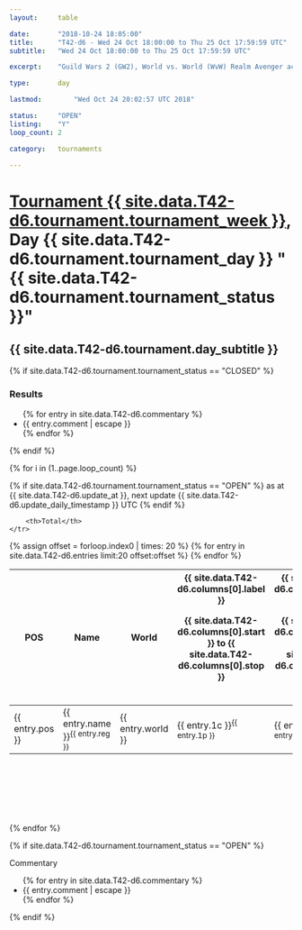 ```yaml
---
layout: 	table

date: 		"2018-10-24 18:05:00"
title: 		"T42-d6 - Wed 24 Oct 18:00:00 to Thu 25 Oct 17:59:59 UTC"
subtitle: 	"Wed 24 Oct 18:00:00 to Thu 25 Oct 17:59:59 UTC"

excerpt:    "Guild Wars 2 (GW2), World vs. World (WvW) Realm Avenger achivement Tournament. \"Every Kill Counts\""

type:       day

lastmod: 		"Wed Oct 24 20:02:57 UTC 2018"

status:     "OPEN"
listing:    "Y"
loop_count: 2

category: 	tournaments

---
```

<div class="table_header">
    <h1><a href="{{ site.data.T42-d6.tournament.week_url }}">Tournament {{ site.data.T42-d6.tournament.tournament_week }}</a>, Day {{ site.data.T42-d6.tournament.tournament_day }} "{{ site.data.T42-d6.tournament.tournament_status }}"</h1>
    <h2>{{ site.data.T42-d6.tournament.day_subtitle }}</h2> 
</div>

{% if site.data.T42-d6.tournament.tournament_status == "CLOSED" %} 
<div class="commentary">
  <h3>Results</h3>
  <ul>
    {% for entry in site.data.T42-d6.commentary %}
    <li class="commentary_list">{{ entry.comment | escape }}</li>
    {% endfor %}
  </ul>
</div>
{% endif %}


{% for i in (1..page.loop_count) %}

{% if site.data.T42-d6.tournament.tournament_status == "OPEN" %} 
<span class="table_nextupdate">as at {{ site.data.T42-d6.update_at }}, next update {{ site.data.T42-d6.update_daily_timestamp }} UTC</span> 
{% endif %}

<table class="day_table">
  <colgroup>
    <col style="width:18px">
    <col style="width:55px">
    <col style="width:55px">
    <col style="width:12px">
    <col style="width:12px">
    <col style="width:12px">
    <col style="width:12px">
    <col style="width:12px">
    <col style="width:12px">
    <col style="width:12px">
    <col style="width:12px">
    <col style="width:12px">
    <col style="width:12px">
    <col style="width:12px">
    <col style="width:12px">
    <col style="width:12px">
    <col style="width:12px">
    <col style="width:12px">
    <col style="width:12px">
    <col style="width:12px">
    <col style="width:12px">
    <col style="width:12px">
    <col style="width:12px">
    <col style="width:12px">
    <col style="width:12px">
    <col style="width:12px">
    <col style="width:12px">
    <col style="width:18px">
  </colgroup>  
  <thead>
    <tr>
        <th>POS</th>
        <th class="AlignLeft">Name</th>
        <th class="AlignLeft">World</th>

<th><div class="label">{{ site.data.T42-d6.columns[0].label }}<p class="onhover">{{ site.data.T42-d6.columns[0].start }} to {{ site.data.T42-d6.columns[0].stop }}</p></div>​</th>
<th><div class="label">{{ site.data.T42-d6.columns[1].label }}<p class="onhover">{{ site.data.T42-d6.columns[1].start }} to {{ site.data.T42-d6.columns[1].stop }}</p></div>​</th>
<th><div class="label">{{ site.data.T42-d6.columns[2].label }}<p class="onhover">{{ site.data.T42-d6.columns[2].start }} to {{ site.data.T42-d6.columns[2].stop }}</p></div>​</th>
<th><div class="label">{{ site.data.T42-d6.columns[3].label }}<p class="onhover">{{ site.data.T42-d6.columns[3].start }} to {{ site.data.T42-d6.columns[3].stop }}</p></div>​</th>
<th><div class="label">{{ site.data.T42-d6.columns[4].label }}<p class="onhover">{{ site.data.T42-d6.columns[4].start }} to {{ site.data.T42-d6.columns[4].stop }}</p></div>​</th>
<th><div class="label">{{ site.data.T42-d6.columns[5].label }}<p class="onhover">{{ site.data.T42-d6.columns[5].start }} to {{ site.data.T42-d6.columns[5].stop }}</p></div>​</th>
<th><div class="label">{{ site.data.T42-d6.columns[6].label }}<p class="onhover">{{ site.data.T42-d6.columns[6].start }} to {{ site.data.T42-d6.columns[6].stop }}</p></div>​</th>
<th><div class="label">{{ site.data.T42-d6.columns[7].label }}<p class="onhover">{{ site.data.T42-d6.columns[7].start }} to {{ site.data.T42-d6.columns[7].stop }}</p></div>​</th>
<th><div class="label">{{ site.data.T42-d6.columns[8].label }}<p class="onhover">{{ site.data.T42-d6.columns[8].start }} to {{ site.data.T42-d6.columns[8].stop }}</p></div>​</th>
<th><div class="label">{{ site.data.T42-d6.columns[9].label }}<p class="onhover">{{ site.data.T42-d6.columns[9].start }} to {{ site.data.T42-d6.columns[9].stop }}</p></div>​</th>
<th><div class="label">{{ site.data.T42-d6.columns[10].label }}<p class="onhover">{{ site.data.T42-d6.columns[10].start }} to {{ site.data.T42-d6.columns[10].stop }}</p></div>​</th>

<th><div class="label">{{ site.data.T42-d6.columns[11].label }}<p class="onhover">{{ site.data.T42-d6.columns[11].start }} to {{ site.data.T42-d6.columns[11].stop }}</p></div>​</th>
<th><div class="label">{{ site.data.T42-d6.columns[12].label }}<p class="onhover">{{ site.data.T42-d6.columns[12].start }} to {{ site.data.T42-d6.columns[12].stop }}</p></div>​</th>
<th><div class="label">{{ site.data.T42-d6.columns[13].label }}<p class="onhover">{{ site.data.T42-d6.columns[13].start }} to {{ site.data.T42-d6.columns[13].stop }}</p></div>​</th>
<th><div class="label">{{ site.data.T42-d6.columns[14].label }}<p class="onhover">{{ site.data.T42-d6.columns[14].start }} to {{ site.data.T42-d6.columns[14].stop }}</p></div>​</th>
<th><div class="label">{{ site.data.T42-d6.columns[15].label }}<p class="onhover">{{ site.data.T42-d6.columns[15].start }} to {{ site.data.T42-d6.columns[15].stop }}</p></div>​</th>
<th><div class="label">{{ site.data.T42-d6.columns[16].label }}<p class="onhover">{{ site.data.T42-d6.columns[16].start }} to {{ site.data.T42-d6.columns[16].stop }}</p></div>​</th>
<th><div class="label">{{ site.data.T42-d6.columns[17].label }}<p class="onhover">{{ site.data.T42-d6.columns[17].start }} to {{ site.data.T42-d6.columns[17].stop }}</p></div>​</th>
<th><div class="label">{{ site.data.T42-d6.columns[18].label }}<p class="onhover">{{ site.data.T42-d6.columns[18].start }} to {{ site.data.T42-d6.columns[18].stop }}</p></div>​</th>
<th><div class="label">{{ site.data.T42-d6.columns[19].label }}<p class="onhover">{{ site.data.T42-d6.columns[19].start }} to {{ site.data.T42-d6.columns[19].stop }}</p></div>​</th>
<th><div class="label">{{ site.data.T42-d6.columns[20].label }}<p class="onhover">{{ site.data.T42-d6.columns[20].start }} to {{ site.data.T42-d6.columns[20].stop }}</p></div>​</th>

<th><div class="label">{{ site.data.T42-d6.columns[21].label }}<p class="onhover">{{ site.data.T42-d6.columns[21].start }} to {{ site.data.T42-d6.columns[21].stop }}</p></div>​</th>
<th><div class="label">{{ site.data.T42-d6.columns[22].label }}<p class="onhover">{{ site.data.T42-d6.columns[22].start }} to {{ site.data.T42-d6.columns[22].stop }}</p></div>​</th>
<th><div class="label">{{ site.data.T42-d6.columns[23].label }}<p class="onhover">{{ site.data.T42-d6.columns[23].start }} to {{ site.data.T42-d6.columns[23].stop }}</p></div>​</th>

        <th>Total</th>
    </tr>
  </thead>
  {% assign offset = forloop.index0 | times: 20 %}
<tbody>
{% for entry in site.data.T42-d6.entries limit:20 offset:offset %}
  <tr>
    <td class="pl{{ entry.pos }}">{{ entry.pos }}</td>
    <td class="AlignLeft">{{ entry.name }}<sup>{{ entry.reg }}</sup></td>
    <td class="AlignLeft">{{ entry.world }}</td>
    <td class="pl{{ entry.1p }}">{{ entry.1c }}<sup>{{ entry.1p }}</sup></td>
    <td class="pl{{ entry.2p }}">{{ entry.2c }}<sup>{{ entry.2p }}</sup></td>
    <td class="pl{{ entry.3p }}">{{ entry.3c }}<sup>{{ entry.3p }}</sup></td>
    <td class="pl{{ entry.4p }}">{{ entry.4c }}<sup>{{ entry.4p }}</sup></td>
    <td class="pl{{ entry.5p }}">{{ entry.5c }}<sup>{{ entry.5p }}</sup></td>
    <td class="pl{{ entry.6p }}">{{ entry.6c }}<sup>{{ entry.6p }}</sup></td>
    <td class="pl{{ entry.7p }}">{{ entry.7c }}<sup>{{ entry.7p }}</sup></td>
    <td class="pl{{ entry.8p }}">{{ entry.8c }}<sup>{{ entry.8p }}</sup></td>
    <td class="pl{{ entry.9p }}">{{ entry.9c }}<sup>{{ entry.9p }}</sup></td>
    <td class="pl{{ entry.10p }}">{{ entry.10c }}<sup>{{ entry.10p }}</sup></td>
    <td class="pl{{ entry.11p }}">{{ entry.11c }}<sup>{{ entry.11p }}</sup></td>
    <td class="pl{{ entry.12p }}">{{ entry.12c }}<sup>{{ entry.12p }}</sup></td>
    <td class="pl{{ entry.13p }}">{{ entry.13c }}<sup>{{ entry.13p }}</sup></td>
    <td class="pl{{ entry.14p }}">{{ entry.14c }}<sup>{{ entry.14p }}</sup></td>
    <td class="pl{{ entry.15p }}">{{ entry.15c }}<sup>{{ entry.15p }}</sup></td>
    <td class="pl{{ entry.16p }}">{{ entry.16c }}<sup>{{ entry.16p }}</sup></td>
    <td class="pl{{ entry.17p }}">{{ entry.17c }}<sup>{{ entry.17p }}</sup></td>
    <td class="pl{{ entry.18p }}">{{ entry.18c }}<sup>{{ entry.18p }}</sup></td>
    <td class="pl{{ entry.19p }}">{{ entry.19c }}<sup>{{ entry.19p }}</sup></td>
    <td class="pl{{ entry.20p }}">{{ entry.20c }}<sup>{{ entry.20p }}</sup></td>
    <td class="pl{{ entry.21p }}">{{ entry.21c }}<sup>{{ entry.21p }}</sup></td>
    <td class="pl{{ entry.22p }}">{{ entry.22c }}<sup>{{ entry.22p }}</sup></td>
    <td class="pl{{ entry.23p }}">{{ entry.23c }}<sup>{{ entry.23p }}</sup></td>
    <td class="pl{{ entry.24p }}">{{ entry.24c }}<sup>{{ entry.24p }}</sup></td>
    <td>{{ entry.total }}</td>
  </tr>
{% endfor %}  
</tbody>
</table>
<div class="leaderboard">
  <script async src="//pagead2.googlesyndication.com/pagead/js/adsbygoogle.js"></script>
  <!-- 728x90 -->
  <ins class="adsbygoogle"
       style="display:inline-block;width:728px;height:90px"
       data-ad-client="ca-pub-3274917281288240"
       data-ad-slot="3870538733"></ins>
  <script>
  (adsbygoogle = window.adsbygoogle || []).push({});
  </script>    
</div>
<br />
{% endfor %}

{% if site.data.T42-d6.tournament.tournament_status == "OPEN" %} 
<div class="commentary">
  <span class="commentary_title">Commentary</span>
  <ul>
    {% for entry in site.data.T42-d6.commentary %}
    <li class="commentary_list">{{ entry.comment | escape }}</li>
    {% endfor %}
  </ul>
</div>
{% endif %}


